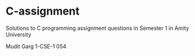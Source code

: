 # C-assignment
Solutions to C programming assignment questions in Semester 1 in Amity University

Mudit Garg
1-CSE-1
054
